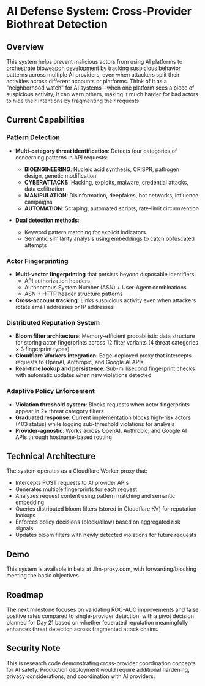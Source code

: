 # AI Defense System: Cross-Provider Biothreat Detection

## Overview
This system helps prevent malicious actors from using AI platforms to orchestrate bioweapon development by tracking suspicious behavior patterns across multiple AI providers, even when attackers split their activities across different accounts or platforms. Think of it as a "neighborhood watch" for AI systems—when one platform sees a piece of suspicious activity, it can warn others, making it much harder for bad actors to hide their intentions by fragmenting their requests.

## Current Capabilities
### Pattern Detection

- **Multi-category threat identification**: Detects four categories of concerning patterns in API requests:
  - **BIOENGINEERING**: Nucleic acid synthesis, CRISPR, pathogen design, genetic modification
  - **CYBERATTACKS**: Hacking, exploits, malware, credential attacks, data exfiltration
  - **MANIPULATION**: Disinformation, deepfakes, bot networks, influence campaigns
  - **AUTOMATION**: Scraping, automated scripts, rate-limit circumvention

- **Dual detection methods**:
  - Keyword pattern matching for explicit indicators
  - Semantic similarity analysis using embeddings to catch obfuscated attempts

### Actor Fingerprinting

- **Multi-vector fingerprinting** that persists beyond disposable identifiers:
  - API authorization headers
  - Autonomous System Number (ASN) + User-Agent combinations
  - ASN + HTTP header structure patterns
- **Cross-account tracking**: Links suspicious activity even when attackers rotate email addresses or IP addresses

### Distributed Reputation System

- **Bloom filter architecture**: Memory-efficient probabilistic data structure for storing actor fingerprints across 12 filter variants (4 threat categories × 3 fingerprint types)
- **Cloudflare Workers integration**: Edge-deployed proxy that intercepts requests to OpenAI, Anthropic, and Google AI APIs
- **Real-time lookup and persistence**: Sub-millisecond fingerprint checks with automatic updates when new violations detected

### Adaptive Policy Enforcement

- **Violation threshold system**: Blocks requests when actor fingerprints appear in 2+ threat category filters
- **Graduated response**: Current implementation blocks high-risk actors (403 status) while logging sub-threshold violations for analysis
- **Provider-agnostic**: Works across OpenAI, Anthropic, and Google AI APIs through hostname-based routing

## Technical Architecture
The system operates as a Cloudflare Worker proxy that:

* Intercepts POST requests to AI provider APIs
* Generates multiple fingerprints for each request
* Analyzes request content using pattern matching and semantic embedding
* Queries distributed bloom filters (stored in Cloudflare KV) for reputation lookups
* Enforces policy decisions (block/allow) based on aggregated risk signals
* Updates bloom filters with newly detected violations for future requests

## Demo
This system is available in beta at <provider>.llm-proxy.com, with forwarding/blocking meeting the basic objectives.

## Roadmap
The next milestone focuses on validating ROC-AUC improvements and false positive rates compared to single-provider detection, with a pivot decision planned for Day 21 based on whether federated reputation meaningfully enhances threat detection across fragmented attack chains.

## Security Note
This is research code demonstrating cross-provider coordination concepts for AI safety. Production deployment would require additional hardening, privacy considerations, and coordination with AI providers.
